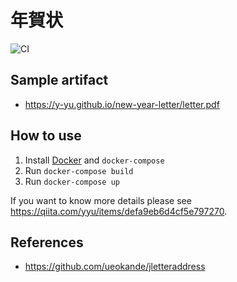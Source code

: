 年賀状
=====================

![CI](https://github.com/y-yu/new-year-letter/workflows/CI/badge.svg)

## Sample artifact

- https://y-yu.github.io/new-year-letter/letter.pdf

## How to use

1. Install [Docker](https://www.docker.com) and `docker-compose`
2. Run `docker-compose build`
3. Run `docker-compose up`

If you want to know more details please see https://qiita.com/yyu/items/defa9eb6d4cf5e797270.

## References

- https://github.com/ueokande/jletteraddress
